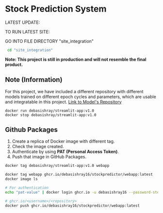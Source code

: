 # Stock Prediction System

LATEST UPDATE:

TO RUN LATEST SITE:

GO INTO FILE DIRECTORY "site_integration"

```cmd
 cd "site_integration"
```
**Note: This project is still in production and will not resemble the final product.**

## Note (Information)

For this project, we have included a different repository with different models trained on different epoch cycles and parameters, which are usable and integratable in this project.
<a href="https://github.com/debasishray16/Stock-Prediction-Models"> Link to Model's Repository</a>

```shell
docker run debasishray/streamlit-app:v1.0
docker stop debasishray/streamlit-app:v1.0
```

## Github Packages

1. Create a replica of Docker image with different tag.
2. Check the image created.
3. Authenticate by using **PAT (Personal Access Token)**.
4. Push that image in GitHub Packages.

```bash
docker tag debasishray/streamlit-app:v1.0 webapp

docker tag webapp ghcr.io/debasishray16/stockpredictor/webapp:latest
docker image ls

# For authentication
echo "pat-value" | docker login ghcr.io -u debasishray16 --password-stdin

# ghcr.io/<username>/<repository>
docker push ghcr.io/debasishray16/stockpredictor/webapp:latest
```
